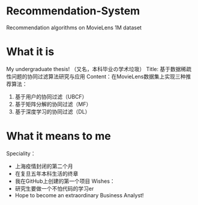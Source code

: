 # Recommendation-System
Recommendation algorithms on MovieLens 1M dataset

# What it is
My undergraduate thesis! （又名，本科毕业の学术垃圾）
Title: 基于数据稀疏性问题的协同过滤算法研究与应用
Content：在MovieLens数据集上实现三种推荐算法：
1. 基于用户的协同过滤（UBCF）
2. 基于矩阵分解的协同过滤（MF）
3. 基于深度学习的协同过滤（DL）

# What it means to me
Speciality：
- 上海疫情封闭的第二个月
- 在复旦五年本科生活的终章
- 我在GitHub上创建的第一个项目
Wishes：
- 研究生要做一个不怕代码的学习er
- Hope to become an extraordinary Business Analyst!
